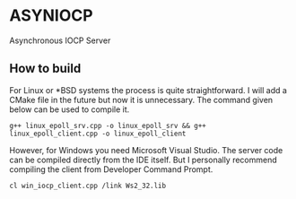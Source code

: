 # ASYNIOCP
Asynchronous IOCP Server

## How to build

For Linux or *BSD systems the process is quite straightforward. I will add a CMake file in the future but now it is unnecessary.
The command given below can be used to compile it.

```
g++ linux_epoll_srv.cpp -o linux_epoll_srv && g++ linux_epoll_client.cpp -o linux_epoll_client
```

However, for Windows you need Microsoft Visual Studio. The server code can be compiled directly from the IDE itself.
But I personally recommend compiling the client from Developer Command Prompt.

```
cl win_iocp_client.cpp /link Ws2_32.lib
```
